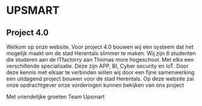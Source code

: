 # UPSMART
## Project 4.0
Welkom op onze website.
Voor project 4.0 bouwen wij een systeem dat het mogelijk maakt om de stad Herentals slimmer te maken. 
Wij zijn 6 studenten die studeren aan de ITfactorry aan Thomas more hogeschool. Met elks een verschillende specialisatie.
Deze zijn APP, BI, Cyber security en IoT. Door deze kennis met elkaar te verbinden willen wij door een fijne samenwerking een 
uitdagend project bouwen voor de stad Herentals. Op deze website zal onze opdrachtgever onze vorderingen kunnen bekijken van ons project

Met vriendelijke groeten 
Team Upsmart
